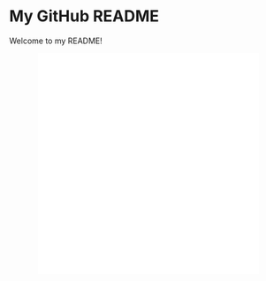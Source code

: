 # My GitHub README

Welcome to my README!

<div align="center">
    <img src="text.svg" width="400" height="400" alt="css-in-readme">
</div>

